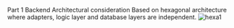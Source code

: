 Part 1 Backend
Architectural consideration
Based on hexagonal architecture where adapters, logic layer and database layers are independent.
![hexa1](https://github.com/viti3600/sampleBackendCode/assets/69423118/b316aab6-e068-4b36-90e6-7e6ca019a4c6)
